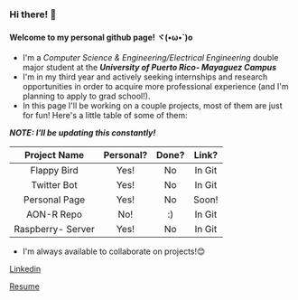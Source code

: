 ### Hi there! 👋
#### Welcome to my personal github page! ヾ(•ω•\`)o
- I'm a _Computer Science & Engineering/Electrical Engineering_ double major student at the _**University of Puerto Rico- Mayaguez Campus**_
- I'm in my third year and actively seeking internships and research opportunities in order to acquire more professional experience (and I'm planning to apply to grad school!).
- In this page I'll be working on a couple projects, most of them are just for fun! Here's a little table of some of them:

***NOTE: I'll be updating this constantly!***

| Project Name        | Personal? | Done? | Link?  |
|:-------------------:|:---------:|:-----:|:------:|
| Flappy Bird         |    Yes!   |   No  | In Git |
| Twitter Bot         |    Yes!   |   No  | In Git |
| Personal Page       |    Yes!   |   No  | Soon!  |
| AON-R Repo          |    No!    |   :)  | In Git |
| Raspberry- Server   |    Yes!   |   No  | In Git |


- I'm always available to collaborate on projects!😊

[Linkedin](www.linkedin.com/in/albertocruz6)

[Resume](https://drive.google.com/file/d/1PYhlKEcvgrnm1MkFdWQLqMk1G7Imrsc_/view?usp=sharing)

<!--
**albertocruz6/albertocruz6** is a ✨ _special_ ✨ repository because its `README.md` (this file) appears on your GitHub profile.

Here are some ideas to get you started:

- 🔭 I’m currently working on ...
- 🌱 I’m currently learning ...
- 👯 I’m looking to collaborate on ...
- 🤔 I’m looking for help with ...
- 💬 Ask me about ...
- 📫 How to reach me: ...
- 😄 Pronouns: ...
- ⚡ Fun fact: ...
-->
